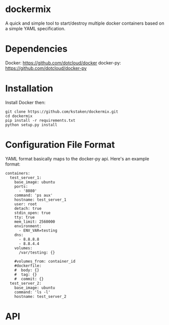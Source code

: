 dockermix
============

A quick and simple tool to start/destroy multiple docker containers based on a simple YAML specification.

Dependencies
=============

Docker: https://github.com/dotcloud/docker
docker-py: https://github.com/dotcloud/docker-py

Installation
============

Install Docker then:

    git clone https://github.com/kstaken/dockermix.git
    cd dockermix
    pip install -r requirements.txt
    python setup.py install

Configuration File Format
=========================

YAML format basically maps to the docker-py api. Here's an example format:

    containers:
      test_server_1: 
        base_image: ubuntu
        ports: 
          - '8080' 
        command: 'ps aux' 
        hostname: test_server_1 
        user: root
        detach: true
        stdin_open: true
        tty: true
        mem_limit: 2560000
        environment: 
          - ENV_VAR=testing
        dns: 
          - 8.8.8.8
          - 8.8.4.4
        volumes: 
          /var/testing: {}
              
        #volumes_from: container_id
        #dockerfile:
        #  body: {}
        #  tag: {}
        #  commit: {}
      test_server_2: 
        base_image: ubuntu
        command: 'ls -l'
        hostname: test_server_2

API
===